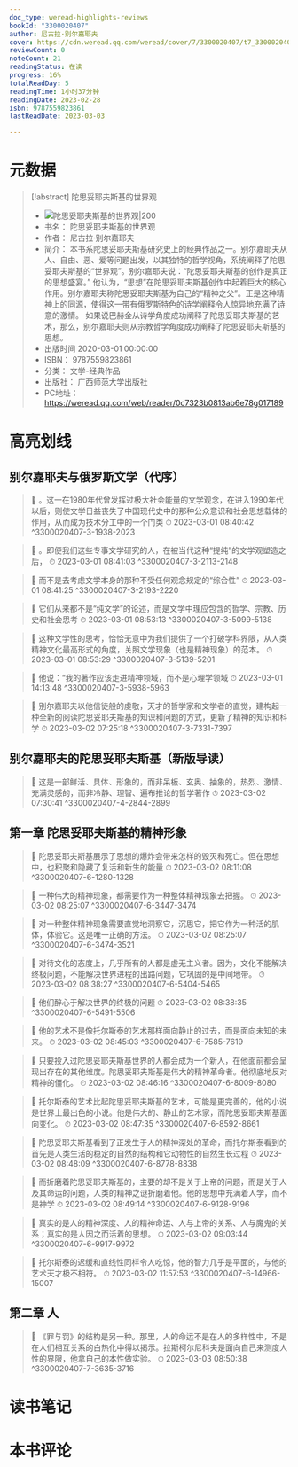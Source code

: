 ```yaml
---
doc_type: weread-highlights-reviews
bookId: "3300020407"
author: 尼古拉·别尔嘉耶夫
cover: https://cdn.weread.qq.com/weread/cover/7/3300020407/t7_3300020407.jpg
reviewCount: 0
noteCount: 21
readingStatus: 在读
progress: 16%
totalReadDay: 5
readingTime: 1小时37分钟
readingDate: 2023-02-28
isbn: 9787559823861
lastReadDate: 2023-03-03

---
```

# 元数据
> [!abstract] 陀思妥耶夫斯基的世界观
> - ![ 陀思妥耶夫斯基的世界观|200](https://cdn.weread.qq.com/weread/cover/7/3300020407/t7_3300020407.jpg)
> - 书名： 陀思妥耶夫斯基的世界观
> - 作者： 尼古拉·别尔嘉耶夫
> - 简介： 本书系陀思妥耶夫斯基研究史上的经典作品之一。别尔嘉耶夫从人、自由、恶、爱等问题出发，以其独特的哲学视角，系统阐释了陀思妥耶夫斯基的“世界观”。别尔嘉耶夫说：“陀思妥耶夫斯基的创作是真正的思想盛宴。” 他认为，“思想”在陀思妥耶夫斯基创作中起着巨大的核心作用。别尔嘉耶夫称陀思妥耶夫斯基为自己的“精神之父”。正是这种精神上的同源，使得这一带有俄罗斯特色的诗学阐释令人惊异地充满了诗意的激情。
如果说巴赫金从诗学角度成功阐释了陀思妥耶夫斯基的艺术，那么，别尔嘉耶夫则从宗教哲学角度成功阐释了陀思妥耶夫斯基的思想。
> - 出版时间 2020-03-01 00:00:00
> - ISBN： 9787559823861
> - 分类： 文学-经典作品
> - 出版社： 广西师范大学出版社
> - PC地址：https://weread.qq.com/web/reader/0c7323b0813ab6e78g017189

# 高亮划线

## 别尔嘉耶夫与俄罗斯文学（代序）

> 📌 。这一在1980年代曾发挥过极大社会能量的文学观念，在进入1990年代以后，则使文学日益丧失了中国现代史中的那种公众意识和社会思想载体的作用，从而成为技术分工中的一个门类 
> ⏱ 2023-03-01 08:40:42 ^3300020407-3-1938-2023

> 📌 。即便我们这些专事文学研究的人，在被当代这种“提纯”的文学观塑造之后， 
> ⏱ 2023-03-01 08:41:03 ^3300020407-3-2113-2148

> 📌 而不是去考虑文学本身的那种不受任何观念规定的“综合性” 
> ⏱ 2023-03-01 08:41:25 ^3300020407-3-2193-2220

> 📌 它们从来都不是“纯文学”的论述，而是文学中理应包含的哲学、宗教、历史和社会思考 
> ⏱ 2023-03-01 08:53:13 ^3300020407-3-5099-5138

> 📌 这种文学性的思考，恰恰无意中为我们提供了一个打破学科界限，从人类精神文化最高形式的角度，关照文学现象（也是精神现象）的范本。 
> ⏱ 2023-03-01 08:53:29 ^3300020407-3-5139-5201

> 📌 他说：“我的著作应该走进精神领域，而不是心理学领域 
> ⏱ 2023-03-01 14:13:48 ^3300020407-3-5938-5963

> 📌 别尔嘉耶夫以他信徒般的虔敬，天才的哲学家和文学者的直觉，建构起一种全新的阅读陀思妥耶夫斯基的知识和问题的方式，更新了精神的知识和科学 
> ⏱ 2023-03-02 07:25:18 ^3300020407-3-7331-7397

## 别尔嘉耶夫的陀思妥耶夫斯基（新版导读）

> 📌 这是一部鲜活、具体、形象的，而非呆板、玄奥、抽象的，热烈、激情、充满灵感的，而非冷静、理智、遍布推论的哲学著作 
> ⏱ 2023-03-02 07:30:41 ^3300020407-4-2844-2899

## 第一章 陀思妥耶夫斯基的精神形象

> 📌 陀思妥耶夫斯基展示了思想的爆炸会带来怎样的毁灭和死亡。但在思想中，也积聚和隐藏了复活和新生的能量 
> ⏱ 2023-03-02 08:11:08 ^3300020407-6-1280-1328

> 📌 一种伟大的精神现象，都需要作为一种整体精神现象去把握。 
> ⏱ 2023-03-02 08:25:07 ^3300020407-6-3447-3474

> 📌 对一种整体精神现象需要直觉地洞察它，沉思它，把它作为一种活的肌体，体验它。这是唯一正确的方法。 
> ⏱ 2023-03-02 08:25:07 ^3300020407-6-3474-3521

> 📌 对待文化的态度上，几乎所有的人都是虚无主义者。因为，文化不能解决终极问题，不能解决世界进程的出路问题，它巩固的是中间地带。 
> ⏱ 2023-03-02 08:38:27 ^3300020407-6-5404-5465

> 📌 他们醉心于解决世界的终极的问题 
> ⏱ 2023-03-02 08:38:35 ^3300020407-6-5491-5506

> 📌 他的艺术不是像托尔斯泰的艺术那样面向静止的过去，而是面向未知的未来。 
> ⏱ 2023-03-02 08:45:03 ^3300020407-6-7585-7619

> 📌 只要投入过陀思妥耶夫斯基世界的人都会成为一个新人，在他面前都会呈现出存在的其他维度。陀思妥耶夫斯基是伟大的精神革命者。他彻底地反对精神的僵化。 
> ⏱ 2023-03-02 08:46:16 ^3300020407-6-8009-8080

> 📌 托尔斯泰的艺术比起陀思妥耶夫斯基的艺术，可能是更完善的，他的小说是世界上最出色的小说。他是伟大的、静止的艺术家，而陀思妥耶夫斯基面向变化。 
> ⏱ 2023-03-02 08:47:35 ^3300020407-6-8592-8661

> 📌 陀思妥耶夫斯基看到了正发生于人的精神深处的革命，而托尔斯泰看到的首先是人类生活的稳定的自然的结构和它动物性的自然生长过程 
> ⏱ 2023-03-02 08:48:09 ^3300020407-6-8778-8838

> 📌 而折磨着陀思妥耶夫斯基的，主要的却不是关于上帝的问题，而是关于人及其命运的问题，人类的精神之谜折磨着他。他的思想中充满着人学，而不是神学 
> ⏱ 2023-03-02 08:49:14 ^3300020407-6-9128-9196

> 📌 真实的是人的精神深度、人的精神命运、人与上帝的关系、人与魔鬼的关系；真实的是人因之而活着的思想。 
> ⏱ 2023-03-02 09:03:44 ^3300020407-6-9917-9972

> 📌 托尔斯泰的迟缓和直线性同样令人吃惊，他的智力几乎是平面的，与他的艺术天才极不相符。 
> ⏱ 2023-03-02 11:57:53 ^3300020407-6-14966-15007

## 第二章 人

> 📌 《罪与罚》的结构是另一种。那里，人的命运不是在人的多样性中，不是在人们相互关系的白热化中得以揭示。拉斯柯尔尼科夫是面向自己来测度人性的界限，他拿自己的本性做实验。 
> ⏱ 2023-03-03 08:50:38 ^3300020407-7-3635-3716

# 读书笔记

# 本书评论
